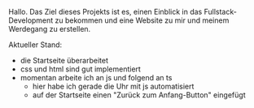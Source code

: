 Hallo.
Das Ziel dieses Projekts ist es, einen Einblick in das Fullstack-Development zu bekommen und eine Website zu mir und meinem Werdegang zu erstellen.

Aktueller Stand:
- die Startseite überarbeitet
- css und html sind gut implementiert
- momentan arbeite ich an js und folgend an ts
  - hier habe ich gerade die Uhr mit js automatisiert
  - auf der Startseite einen "Zurück zum Anfang-Button" eingefügt
